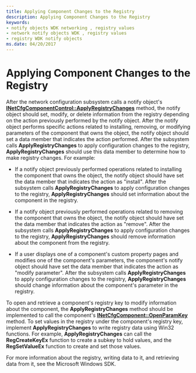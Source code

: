 ```yaml
---
title: Applying Component Changes to the Registry
description: Applying Component Changes to the Registry
keywords:
- notify objects WDK networking , registry values
- network notify objects WDK , registry values
- registry WDK notify objects
ms.date: 04/20/2017
---
```


# Applying Component Changes to the Registry





After the network configuration subsystem calls a notify object's [**INetCfgComponentControl::ApplyRegistryChanges**](/previous-versions/windows/hardware/network/ff547727(v=vs.85)) method, the notify object should set, modify, or delete information from the registry depending on the action previously performed by the notify object. After the notify object performs specific actions related to installing, removing, or modifying parameters of the component that owns the object, the notify object should set a data member that indicates the action performed. After the subsystem calls **ApplyRegistryChanges** to apply configuration changes to the registry, **ApplyRegistryChanges** should use this data member to determine how to make registry changes. For example:

-   If a notify object previously performed operations related to installing the component that owns the object, the notify object should have set the data member that indicates the action as "install". After the subsystem calls **ApplyRegistryChanges** to apply configuration changes to the registry, **ApplyRegistryChanges** should set information about the component in the registry.

-   If a notify object previously performed operations related to removing the component that owns the object, the notify object should have set the data member that indicates the action as "remove". After the subsystem calls **ApplyRegistryChanges** to apply configuration changes to the registry, **ApplyRegistryChanges** should remove information about the component from the registry.

-   If a user displays one of a component's custom property pages and modifies one of the component's parameters, the component's notify object should have set the data member that indicates the action as "modify parameter". After the subsystem calls **ApplyRegistryChanges** to apply configuration changes to the registry, **ApplyRegistryChanges** should change information about the component's parameter in the registry.

To open and retrieve a component's registry key to modify information about the component, the **ApplyRegistryChanges** method should be implemented to call the component's [**INetCfgComponent::OpenParamKey**](/previous-versions/windows/hardware/network/ff547890(v=vs.85)) method. To set values in the registry under the component's registry key, implement **ApplyRegistryChanges** to write registry data using Win32 functions. For example, **ApplyRegistryChanges** can call the **RegCreateKeyEx** function to create a subkey to hold values, and the **RegSetValueEx** function to create and set those values.

For more information about the registry, writing data to it, and retrieving data from it, see the Microsoft Windows SDK.

 

